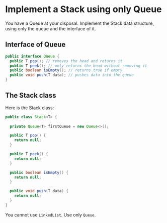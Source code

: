 # Implement a Stack using only Queue

You have a Queue at your disposal. Implement the Stack data structure, using only the queue and the interface of it.

## Interface of Queue

```java
public interface Queue {
  public T pop(); // removes the head and returns it
  public T peek(); // only returns the head without removing it
  public boolean isEmpty(); // returns true if empty
  public void push(T data); // pushes data into the queue
}
```

## The Stack class

Here is the Stack class:

```java
public class Stack<T> {
  
  private Queue<T> firstQueue = new Queue<>();

  public T pop() {
    return null;
  }

  public T peek() {
    return null;
  }

  public boolean isEmpty() {
    return null;
  }

  public void push(T data) {
    return null;
  }
}
```

You cannot use `LinkedList`. Use only `Queue`.
